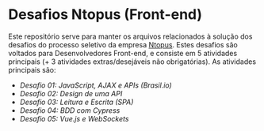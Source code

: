 # Desafios Ntopus (Front-end)
Este repositório serve para manter os arquivos relacionados à solução dos desafios do processo seletivo da empresa [Ntopus](https://www.ntopus.com.br/). Estes desafios são voltados para Desenvolvedores Front-end, e consiste em 5 atividades principais (+ 3 atividades extras/desejáveis não obrigatórias). As atividades principais são:

* *Desafio 01: JavaScript, AJAX e APIs (Brasil.io)*
* *Desafio 02: Design de uma API*
* *Desafio 03: Leitura e Escrita (SPA)*
* *Desafio 04: BDD com Cypress*
* *Desafio 05: Vue.js e WebSockets*
